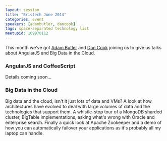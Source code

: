 ```yaml
---
layout: session
title: "Bristech June 2014"
categories: event
speakers: [adambutler, dancook]
tags: space-separated technology list
meetupid: 169970112
---
```


This month we've got  <a href="{% post_url 2000-01-01-adam-butler %}">Adam Butler</a> and 
<a href="{% post_url 2000-01-01-dan-cook %}">Dan Cook</a> joining us to give us talks about
AngularJS and Big Data in the Cloud.

### AngularJS and CoffeeScript

Details coming soon...

### Big Data in the Cloud

Big data and the cloud, isn't it just lots of data and VMs? A look at how architectures have 
evolved to deal with large volumes of data and the technologies that support them. A 
whistle-stop tour of a MongoDB sharded cluster, BigTable implementations, asking what's wrong 
with Oracle and enterprise search. Finally a quick look at Apache Zookeeper and a demo of how 
you can automatically failover your applications as it's probably all my laptop can handle.
